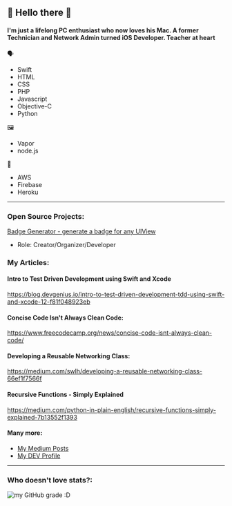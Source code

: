 ## 👀 Hello there 👋

#### I'm just a lifelong PC enthusiast who now loves his Mac. A former Technician and Network Admin turned iOS Developer. Teacher at heart

🗣 
- Swift
- HTML
- CSS
- PHP
- Javascript
- Objective-C
- Python

🖼 
- Vapor
- node.js

🥞
- AWS
- Firebase
- Heroku

<hr>

### Open Source Projects:

[Badge Generator - generate a badge for any UIView](https://github.com/froggomad/badgegenerator)
- Role: Creator/Organizer/Developer

### My Articles:

#### Intro to Test Driven Development using Swift and Xcode
https://blog.devgenius.io/intro-to-test-driven-development-tdd-using-swift-and-xcode-12-f81f048923eb

#### Concise Code Isn't Always Clean Code:
https://www.freecodecamp.org/news/concise-code-isnt-always-clean-code/
#### Developing a Reusable Networking Class:
https://medium.com/swlh/developing-a-reusable-networking-class-66ef1f7566f

#### Recursive Functions - Simply Explained
https://medium.com/python-in-plain-english/recursive-functions-simply-explained-7b13552f1393

#### Many more:
* [My Medium Posts](https://medium.com/@kenny.dubroff)
* [My DEV Profile](https://dev.to/froggomad)
<hr>
  
### Who doesn't love stats?:
![my GitHub grade :D](https://github-readme-stats.vercel.app/api?username=froggomad&count_private=true&show_icons=true&hide=stars)

<!--
**froggomad/froggomad** is a ✨ _special_ ✨ repository because its `README.md` (this file) appears on your GitHub profile.

Here are some ideas to get you started:

- 🔭 I’m currently working on ...
- 🌱 I’m currently learning ...
- 👯 I’m looking to collaborate on ...
- 🤔 I’m looking for help with ...
- 💬 Ask me about ...
- 📫 How to reach me: ...
- 😄 Pronouns: ...
- ⚡ Fun fact: ...
-->
